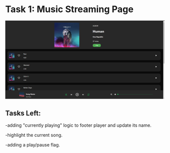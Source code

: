 # Task 1: Music Streaming Page

<img src = "https://github.com/SarthakJha/IECSE-Web-Summer-21/blob/d48121deee02959a178a2c72f2930d92a6d66e07/music_streaming/Screenshot1.png"/>

## Tasks Left: 

-adding "currently playing" logic to footer player and update its name.

-highlight the current song.

-adding a play/pause flag.
